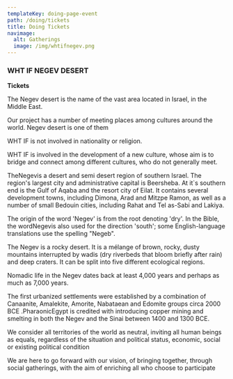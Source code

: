 ```yaml
---
templateKey: doing-page-event
path: /doing/tickets
title: Doing Tickets
navimage:
  alt: Gatherings
  image: /img/whtifnegev.png
---
```


### **WHT IF NEGEV DESERT**

**Tickets**

The Negev desert is the name of the vast area located in Israel, in the Middle East.

Our project has a number of meeting places among cultures around the world. Negev desert is one of them

WHT IF is not involved in nationality or religion.

WHT IF is involved in the development of a new culture, whose aim is to bridge and connect among different cultures, who do not generally meet.

TheNegevis a desert and semi desert region of southern Israel. The region's largest city and administrative capital is Beersheba. At it`s southern end is the Gulf of Aqaba and the resort city of Eilat. It contains several development towns, including Dimona, Arad and Mitzpe Ramon, as well as a number of small Bedouin cities, including Rahat and Tel as-Sabi and Lakiya.

The origin of the word 'Negev' is from the root denoting 'dry'. In the Bible, the wordNegevis also used for the direction 'south'; some English-language translations use the spelling "Negeb".

The Negev is a rocky desert. It is a mélange of brown, rocky, dusty mountains interrupted by wadis (dry riverbeds that bloom briefly after rain) and deep craters. It can be split into five different ecological regions.

Nomadic life in the Negev dates back at least 4,000 years and perhaps as much as 7,000 years.

The first urbanized settlements were established by a combination of Canaanite, Amalekite, Amorite, Nabataean and Edomite groups circa 2000 BCE .PharaonicEgypt is credited with introducing copper mining and smelting in both the Negev and the Sinai between 1400 and 1300 BCE.

We consider all territories of the world as neutral, inviting all human beings as equals, regardless of the situation and political status, economic, social or existing political condition

We are here to go forward with our vision, of bringing together, through social gatherings, with the aim of enriching all who choose to participate
